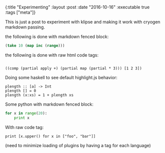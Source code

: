 {:title "Experimenting"
 :layout :post
 :date "2016-10-16"
 :executable true
 :tags  ["meta"]}

This is just a post to experiment with klipse and making it work with cryogen markdown passing. 

the following is done with markdown fenced block: 

```clojure
(take 10 (map inc (range)))
```

the following is done with raw html code tags:

<code class="clojure">
((comp (partial apply +) (partial map (partial * 3))) [1 2 3])
</code>


Doing some haskell to see default highlight.js behavior:


```
plength :: [a] -> Int
plength [] = 0
plength (x:xs) = 1 + plength xs
```


Some python with markdown fenced block:

```python
for x in range(20):
    print x
```


With raw code tag:

<code class="python">print [x.upper() for x in ["foo", "bar"]]
</code>

(need to minimize loading of plugins by having a tag for each language)
